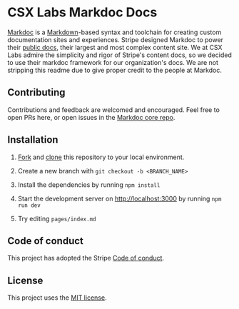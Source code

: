 # CSX Labs Markdoc Docs

[Markdoc](https://markdoc.dev) is a [Markdown](https://commonmark.org)-based syntax and toolchain for creating custom documentation sites and experiences.
Stripe designed Markdoc to power their [public docs](http://stripe.com/docs), their largest and most complex content site. We at CSX Labs admire the simplicity and rigor of Stripe's content docs, so we decided to use their markdoc framework for our organization's docs. We are not stripping this readme due to give proper credit to the people at Markdoc.

## Contributing

Contributions and feedback are welcomed and encouraged. Feel free to open PRs here, or open issues in the [Markdoc core repo](https://github.com/markdoc/markdoc).

## Installation

1. [Fork](https://help.github.com/articles/fork-a-repo) and [clone](https://help.github.com/articles/cloning-a-repository) this repository to your local environment.

2. Create a new branch with `git checkout -b <BRANCH_NAME>`

3. Install the dependencies by running `npm install`

4. Start the development server on [http://localhost:3000](http://localhost:3000) by running `npm run dev`

5. Try editing `pages/index.md`

## Code of conduct

This project has adopted the Stripe [Code of conduct](https://github.com/markdoc/markdoc/blob/main/.github/CODE_OF_CONDUCT.md).

## License

This project uses the [MIT license](LICENSE).
